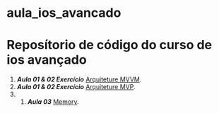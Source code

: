 # aula_ios_avancado

# Reposítorio de código do curso de ios avançado

1. ***Aula 01 & 02 Exercício*** [Arquiteture MVVM](https://github.com/jacksonsmith/aula_ios_avancado_exercicio_mvvm).
1. ***Aula 01 & 02  Exercício*** [Arquiteture MVP](https://github.com/jacksonsmith/aula_ios_avancado_exercicio_mvp).
2. 1. ***Aula 03*** [Memory](https://github.com/jacksonsmith/aula_ios_avancado_02).

